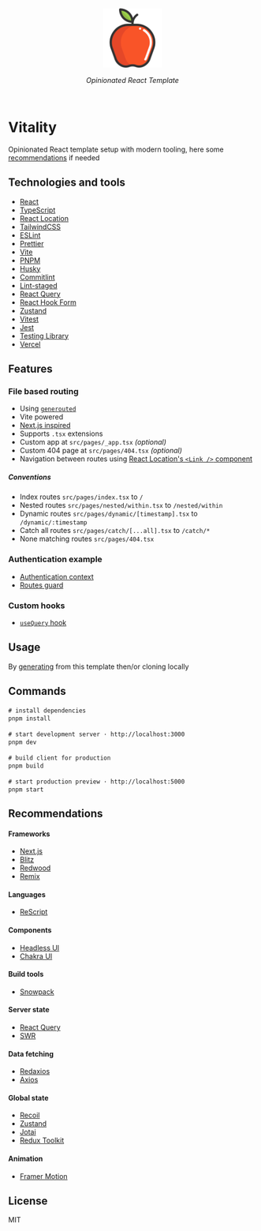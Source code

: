 <br>
<p align="center">
  <img src="./public/assets/icons/logo.svg" alt="Vitality · React Template" width="120"/>
</p>
<p align="center"><em>Opinionated React Template</em></p>
<br>

# Vitality

Opinionated React template setup with modern tooling, here some [recommendations](#recommendations) if needed

## Technologies and tools

- [React](https://reactjs.org)
- [TypeScript](https://www.typescriptlang.org)
- [React Location](https://react-location.tanstack.com)
- [TailwindCSS](https://tailwindcss.com)
- [ESLint](https://eslint.org)
- [Prettier](https://prettier.io)
- [Vite](https://vitejs.dev)
- [PNPM](https://pnpm.io)
- [Husky](https://typicode.github.io/husky)
- [Commitlint](https://commitlint.js.org)
- [Lint-staged](https://github.com/okonet/lint-staged)
- [React Query](https://tanstack.com/query/v4)
- [React Hook Form](https://react-hook-form.com)
- [Zustand](https://zustand-demo.pmnd.rs)
- [Vitest](https://vitest.dev)
- [Jest](https://jestjs.io)
- [Testing Library](https://github.com/testing-library/react-testing-library)
- [Vercel](http://vercel.com)

## Features

### File based routing

- Using [`generouted`](https://github.com/oedotme/generouted)
- Vite powered
- [Next.js inspired](https://nextjs.org/docs/routing/introduction)
- Supports `.tsx` extensions
- Custom app at `src/pages/_app.tsx` _(optional)_
- Custom 404 page at `src/pages/404.tsx` _(optional)_
- Navigation between routes using [React Location's `<Link />` component](https://react-location.tanstack.com/docs/api#link)

##### Conventions

- Index routes `src/pages/index.tsx` to `/`
- Nested routes `src/pages/nested/within.tsx` to `/nested/within`
- Dynamic routes `src/pages/dynamic/[timestamp].tsx` to `/dynamic/:timestamp`
- Catch all routes `src/pages/catch/[...all].tsx` to `/catch/*`
- None matching routes `src/pages/404.tsx`

### Authentication example

- [Authentication context](./src/context/auth.tsx)
- [Routes guard](./src/config/guard.tsx)

### Custom hooks

- [`useQuery` hook](./src/hooks/query.ts)

## Usage

By [generating](https://github.com/oedotme/render/generate) from this template then/or cloning locally

## Commands

```shell
# install dependencies
pnpm install

# start development server · http://localhost:3000
pnpm dev

# build client for production
pnpm build

# start production preview · http://localhost:5000
pnpm start
```

## Recommendations

#### Frameworks

- [Next.js](https://nextjs.org)
- [Blitz](https://blitzjs.com)
- [Redwood](https://redwoodjs.com)
- [Remix](https://remix.run)

#### Languages

- [ReScript](https://rescript-lang.org)

#### Components

- [Headless UI](https://headlessui.dev)
- [Chakra UI](https://chakra-ui.com)

#### Build tools

- [Snowpack](https://snowpack.dev)

#### Server state

- [React Query](https://react-query.tanstack.com)
- [SWR](https://swr.vercel.app)

#### Data fetching

- [Redaxios](https://github.com/developit/redaxios)
- [Axios](https://github.com/axios/axios)

#### Global state

- [Recoil](https://recoiljs.org)
- [Zustand](https://github.com/pmndrs/zustand)
- [Jotai](https://github.com/pmndrs/jotai)
- [Redux Toolkit](https://redux-toolkit.js.org)

#### Animation

- [Framer Motion](https://www.framer.com/motion)


## License

MIT
